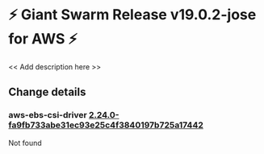 # :zap: Giant Swarm Release v19.0.2-jose for AWS :zap:

<< Add description here >>

## Change details


### aws-ebs-csi-driver [2.24.0-fa9fb733abe31ec93e25c4f3840197b725a17442](https://github.com/giantswarm/aws-ebs-csi-driver-app/releases/tag/v2.24.0-fa9fb733abe31ec93e25c4f3840197b725a17442)

Not found


